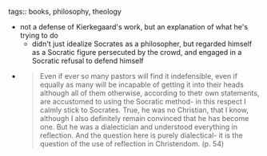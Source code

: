 tags:: books, philosophy, theology

- not a defense of Kierkegaard's work, but an explanation of what he's trying to do
	- didn't just idealize Socrates as a philosopher, but regarded himself as a Socratic figure persecuted by the crowd, and engaged in a Socratic refusal to defend himself
- > Even if ever so many pastors will find it indefensible, even if equally as many will be incapable of getting it into their heads although all of them otherwise, according to thetr own statements, are accustomed to using the Socratic method- in this respect I calmly stick to Socrates. True, he was no Christian, that I know, although I also definitely remain convinced that he has become one. But he was a dialectician and understood everything in reflection. And the question here is purely dialectical- it is the question of the use of reflection in Christendom.
  (p. 54)